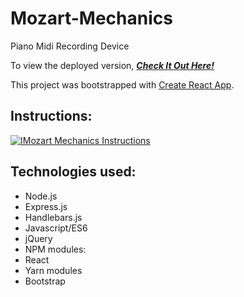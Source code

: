 # Mozart-Mechanics
Piano Midi Recording Device

To view the deployed version, _**[Check It Out Here!](https://protected-retreat-42710.herokuapp.com/)**_

This project was bootstrapped with [Create React App](https://github.com/facebookincubator/create-react-app).

## Instructions:
[![IMozart Mechanics Instructions](http://img.youtube.com/vi/g_q5db-onwU/0.jpg)](http://www.youtube.com/watch?v=g_q5db-onwU)

## Technologies used:
* Node.js
* Express.js
* Handlebars.js
* Javascript/ES6
* jQuery
* NPM modules:
* React
* Yarn modules
* Bootstrap


